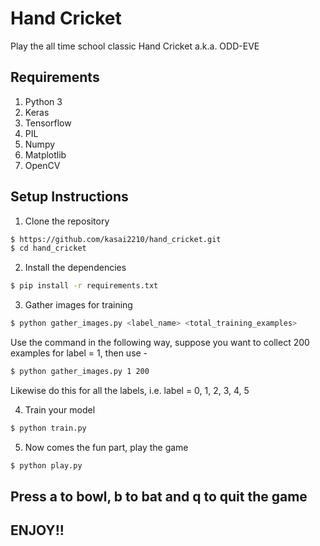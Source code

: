 # Hand Cricket
Play the all time school classic Hand Cricket a.k.a. ODD-EVE

## Requirements
1) Python 3
2) Keras 
3) Tensorflow
4) PIL
5) Numpy
6) Matplotlib
7) OpenCV

## Setup Instructions
1) Clone the repository
```bash
$ https://github.com/kasai2210/hand_cricket.git
$ cd hand_cricket
```
2) Install the dependencies
```bash
$ pip install -r requirements.txt
```
3) Gather images for training
```bash
$ python gather_images.py <label_name> <total_training_examples>
```
Use the command in the following way, suppose you want to collect 200 examples for label = 1, then use - 
```bash
$ python gather_images.py 1 200
```
Likewise do this for all the labels, i.e. label = 0, 1, 2, 3, 4, 5

4) Train your model
```bash
$ python train.py
```
5) Now comes the fun part, play the game 
```bash
$ python play.py
```
## Press a to bowl, b to bat and q to quit the game

## ENJOY!!
